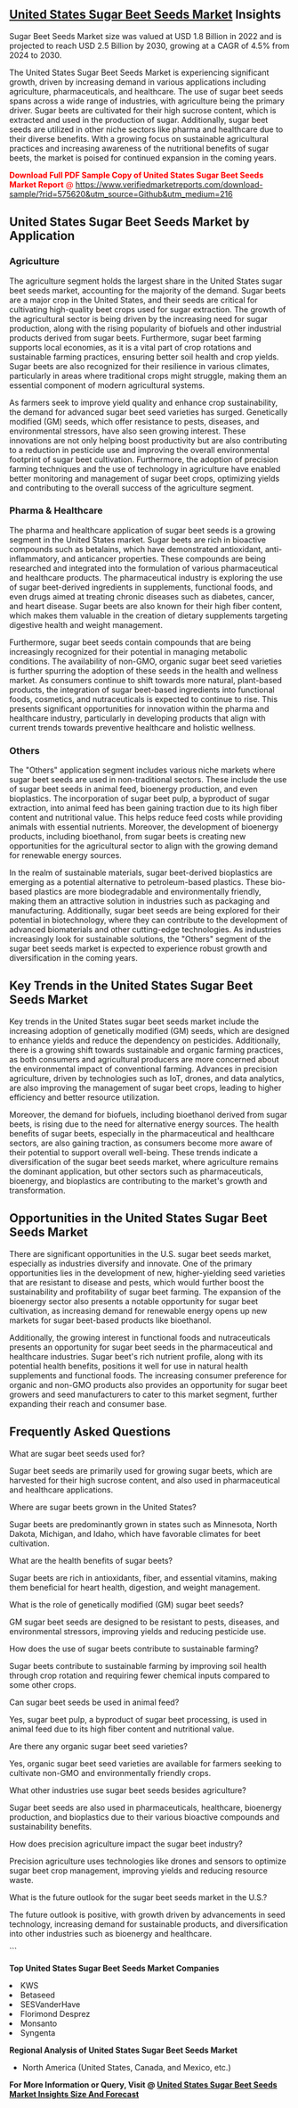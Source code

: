 <h2><a href="https://www.verifiedmarketreports.com/download-sample/?rid=575620&amp;utm_source=Github&amp;utm_medium=216" target="_blank">United States Sugar Beet Seeds Market</a> Insights</h2><p>Sugar Beet Seeds Market size was valued at USD 1.8 Billion in 2022 and is projected to reach USD 2.5 Billion by 2030, growing at a CAGR of 4.5% from 2024 to 2030.</p><p><p>The United States Sugar Beet Seeds Market is experiencing significant growth, driven by increasing demand in various applications including agriculture, pharmaceuticals, and healthcare. The use of sugar beet seeds spans across a wide range of industries, with agriculture being the primary driver. Sugar beets are cultivated for their high sucrose content, which is extracted and used in the production of sugar. Additionally, sugar beet seeds are utilized in other niche sectors like pharma and healthcare due to their diverse benefits. With a growing focus on sustainable agricultural practices and increasing awareness of the nutritional benefits of sugar beets, the market is poised for continued expansion in the coming years. <p><span class=""><span style="color: #ff0000;"><strong>Download Full PDF Sample Copy of United States Sugar Beet Seeds Market Report</strong> @ </span><a href="https://www.verifiedmarketreports.com/download-sample/?rid=575620&amp;utm_source=Github&amp;utm_medium=216" target="_blank">https://www.verifiedmarketreports.com/download-sample/?rid=575620&amp;utm_source=Github&amp;utm_medium=216</a></span></p></p><h2>United States Sugar Beet Seeds Market by Application</h2><h3>Agriculture</h3><p>The agriculture segment holds the largest share in the United States sugar beet seeds market, accounting for the majority of the demand. Sugar beets are a major crop in the United States, and their seeds are critical for cultivating high-quality beet crops used for sugar extraction. The growth of the agricultural sector is being driven by the increasing need for sugar production, along with the rising popularity of biofuels and other industrial products derived from sugar beets. Furthermore, sugar beet farming supports local economies, as it is a vital part of crop rotations and sustainable farming practices, ensuring better soil health and crop yields. Sugar beets are also recognized for their resilience in various climates, particularly in areas where traditional crops might struggle, making them an essential component of modern agricultural systems.</p><p>As farmers seek to improve yield quality and enhance crop sustainability, the demand for advanced sugar beet seed varieties has surged. Genetically modified (GM) seeds, which offer resistance to pests, diseases, and environmental stressors, have also seen growing interest. These innovations are not only helping boost productivity but are also contributing to a reduction in pesticide use and improving the overall environmental footprint of sugar beet cultivation. Furthermore, the adoption of precision farming techniques and the use of technology in agriculture have enabled better monitoring and management of sugar beet crops, optimizing yields and contributing to the overall success of the agriculture segment.</p><h3>Pharma & Healthcare</h3><p>The pharma and healthcare application of sugar beet seeds is a growing segment in the United States market. Sugar beets are rich in bioactive compounds such as betalains, which have demonstrated antioxidant, anti-inflammatory, and anticancer properties. These compounds are being researched and integrated into the formulation of various pharmaceutical and healthcare products. The pharmaceutical industry is exploring the use of sugar beet-derived ingredients in supplements, functional foods, and even drugs aimed at treating chronic diseases such as diabetes, cancer, and heart disease. Sugar beets are also known for their high fiber content, which makes them valuable in the creation of dietary supplements targeting digestive health and weight management.</p><p>Furthermore, sugar beet seeds contain compounds that are being increasingly recognized for their potential in managing metabolic conditions. The availability of non-GMO, organic sugar beet seed varieties is further spurring the adoption of these seeds in the health and wellness market. As consumers continue to shift towards more natural, plant-based products, the integration of sugar beet-based ingredients into functional foods, cosmetics, and nutraceuticals is expected to continue to rise. This presents significant opportunities for innovation within the pharma and healthcare industry, particularly in developing products that align with current trends towards preventive healthcare and holistic wellness.</p><h3>Others</h3><p>The "Others" application segment includes various niche markets where sugar beet seeds are used in non-traditional sectors. These include the use of sugar beet seeds in animal feed, bioenergy production, and even bioplastics. The incorporation of sugar beet pulp, a byproduct of sugar extraction, into animal feed has been gaining traction due to its high fiber content and nutritional value. This helps reduce feed costs while providing animals with essential nutrients. Moreover, the development of bioenergy products, including bioethanol, from sugar beets is creating new opportunities for the agricultural sector to align with the growing demand for renewable energy sources.</p><p>In the realm of sustainable materials, sugar beet-derived bioplastics are emerging as a potential alternative to petroleum-based plastics. These bio-based plastics are more biodegradable and environmentally friendly, making them an attractive solution in industries such as packaging and manufacturing. Additionally, sugar beet seeds are being explored for their potential in biotechnology, where they can contribute to the development of advanced biomaterials and other cutting-edge technologies. As industries increasingly look for sustainable solutions, the "Others" segment of the sugar beet seeds market is expected to experience robust growth and diversification in the coming years.</p><h2>Key Trends in the United States Sugar Beet Seeds Market</h2><p>Key trends in the United States sugar beet seeds market include the increasing adoption of genetically modified (GM) seeds, which are designed to enhance yields and reduce the dependency on pesticides. Additionally, there is a growing shift towards sustainable and organic farming practices, as both consumers and agricultural producers are more concerned about the environmental impact of conventional farming. Advances in precision agriculture, driven by technologies such as IoT, drones, and data analytics, are also improving the management of sugar beet crops, leading to higher efficiency and better resource utilization.</p><p>Moreover, the demand for biofuels, including bioethanol derived from sugar beets, is rising due to the need for alternative energy sources. The health benefits of sugar beets, especially in the pharmaceutical and healthcare sectors, are also gaining traction, as consumers become more aware of their potential to support overall well-being. These trends indicate a diversification of the sugar beet seeds market, where agriculture remains the dominant application, but other sectors such as pharmaceuticals, bioenergy, and bioplastics are contributing to the market's growth and transformation.</p><h2>Opportunities in the United States Sugar Beet Seeds Market</h2><p>There are significant opportunities in the U.S. sugar beet seeds market, especially as industries diversify and innovate. One of the primary opportunities lies in the development of new, higher-yielding seed varieties that are resistant to disease and pests, which would further boost the sustainability and profitability of sugar beet farming. The expansion of the bioenergy sector also presents a notable opportunity for sugar beet cultivation, as increasing demand for renewable energy opens up new markets for sugar beet-based products like bioethanol.</p><p>Additionally, the growing interest in functional foods and nutraceuticals presents an opportunity for sugar beet seeds in the pharmaceutical and healthcare industries. Sugar beet's rich nutrient profile, along with its potential health benefits, positions it well for use in natural health supplements and functional foods. The increasing consumer preference for organic and non-GMO products also provides an opportunity for sugar beet growers and seed manufacturers to cater to this market segment, further expanding their reach and consumer base.</p><h2>Frequently Asked Questions</h2><p>What are sugar beet seeds used for?</p><p>Sugar beet seeds are primarily used for growing sugar beets, which are harvested for their high sucrose content, and also used in pharmaceutical and healthcare applications.</p><p>Where are sugar beets grown in the United States?</p><p>Sugar beets are predominantly grown in states such as Minnesota, North Dakota, Michigan, and Idaho, which have favorable climates for beet cultivation.</p><p>What are the health benefits of sugar beets?</p><p>Sugar beets are rich in antioxidants, fiber, and essential vitamins, making them beneficial for heart health, digestion, and weight management.</p><p>What is the role of genetically modified (GM) sugar beet seeds?</p><p>GM sugar beet seeds are designed to be resistant to pests, diseases, and environmental stressors, improving yields and reducing pesticide use.</p><p>How does the use of sugar beets contribute to sustainable farming?</p><p>Sugar beets contribute to sustainable farming by improving soil health through crop rotation and requiring fewer chemical inputs compared to some other crops.</p><p>Can sugar beet seeds be used in animal feed?</p><p>Yes, sugar beet pulp, a byproduct of sugar beet processing, is used in animal feed due to its high fiber content and nutritional value.</p><p>Are there any organic sugar beet seed varieties?</p><p>Yes, organic sugar beet seed varieties are available for farmers seeking to cultivate non-GMO and environmentally friendly crops.</p><p>What other industries use sugar beet seeds besides agriculture?</p><p>Sugar beet seeds are also used in pharmaceuticals, healthcare, bioenergy production, and bioplastics due to their various bioactive compounds and sustainability benefits.</p><p>How does precision agriculture impact the sugar beet industry?</p><p>Precision agriculture uses technologies like drones and sensors to optimize sugar beet crop management, improving yields and reducing resource waste.</p><p>What is the future outlook for the sugar beet seeds market in the U.S.?</p><p>The future outlook is positive, with growth driven by advancements in seed technology, increasing demand for sustainable products, and diversification into other industries such as bioenergy and healthcare.</p>```</p><p><strong>Top United States Sugar Beet Seeds Market Companies</strong></p><div data-test-id=""><p><li>KWS</li><li> Betaseed</li><li> SESVanderHave</li><li> Florimond Desprez</li><li> Monsanto</li><li> Syngenta</li></p><div><strong>Regional Analysis of&nbsp;United States Sugar Beet Seeds Market</strong></div><ul><li dir="ltr"><p dir="ltr">North America&nbsp;(United States, Canada, and Mexico, etc.)</p></li></ul><p><strong>For More Information or Query, Visit @&nbsp;</strong><strong><a href="https://www.verifiedmarketreports.com/product/sugar-beet-seeds-market/?utm_source=Github&amp;utm_medium=216" target="_blank">United States Sugar Beet Seeds Market Insights Size And Forecast</a></strong></p></div>
